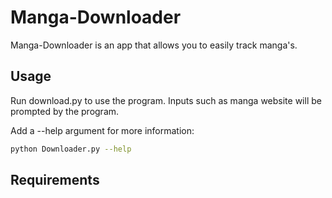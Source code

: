 # Manga-Downloader

Manga-Downloader is an app that allows you to easily track manga's.

## Usage

Run download.py to use the program. Inputs such as manga website will be prompted by the program. 

Add a --help argument for more information:
```bash
python Downloader.py --help
```

## Requirements
